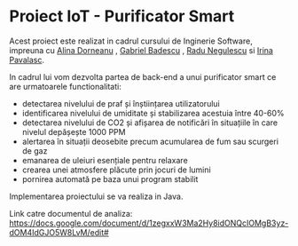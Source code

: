 # Proiect IoT - Purificator Smart

Acest proiect este realizat in cadrul cursului de Inginerie Software, impreuna cu [Alina Dorneanu](https://github.com/alina0311) , [Gabriel Badescu](https://github.com/BadescuGabi) , [Radu Negulescu](https://github.com/radunegulescu) si [Irina Pavalasc](https://github.com/IrinaPavalasc).

In cadrul lui vom dezvolta partea de back-end a unui purificator smart ce are urmatoarele functionalitati:

- detectarea nivelului de praf și înștiințarea utilizatorului 
- identificarea nivelului de umiditate și stabilizarea acestuia între 40-60%
- detectarea nivelului de CO2 și afișarea de notificări în situațiile în care nivelul depășește 1000 PPM
- alertarea în situații deosebite precum acumularea de fum sau scurgeri de gaz
- emanarea de uleiuri esențiale pentru relaxare
- crearea unei atmosfere plăcute prin jocuri de lumini
- pornirea automată pe baza unui program stabilit

Implementarea proiectului se va realiza in Java.

Link catre documentul de analiza: https://docs.google.com/document/d/1zegxxW3Ma2Hy8idONQcIOMgB3yz-dOM4IdGJO5W8LvM/edit#

